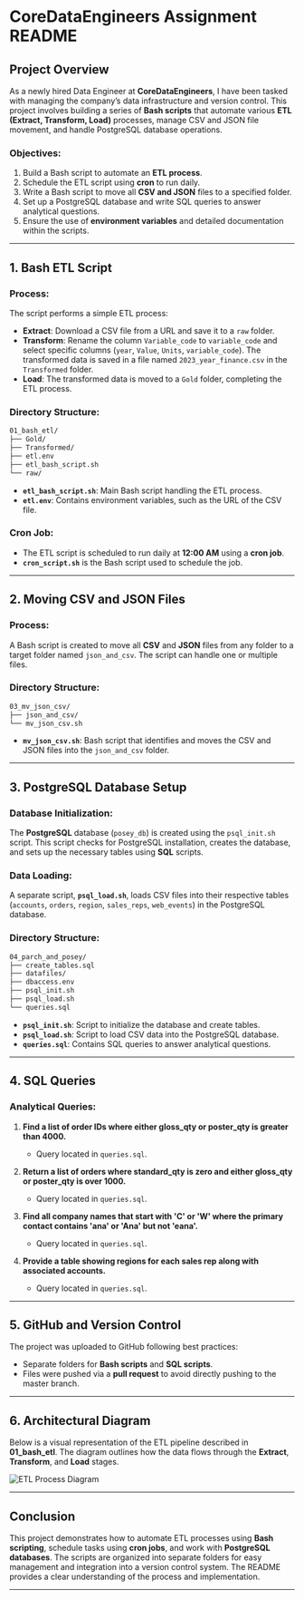 # CoreDataEngineers Assignment README

## Project Overview
As a newly hired Data Engineer at **CoreDataEngineers**, I have been tasked with managing the company’s data infrastructure and version control. This project involves building a series of **Bash scripts** that automate various **ETL (Extract, Transform, Load)** processes, manage CSV and JSON file movement, and handle PostgreSQL database operations.

### Objectives:
1. Build a Bash script to automate an **ETL process**.
2. Schedule the ETL script using **cron** to run daily.
3. Write a Bash script to move all **CSV and JSON** files to a specified folder.
4. Set up a PostgreSQL database and write SQL queries to answer analytical questions.
5. Ensure the use of **environment variables** and detailed documentation within the scripts.

---

## 1. Bash ETL Script

### Process:
The script performs a simple ETL process:
- **Extract**: Download a CSV file from a URL and save it to a `raw` folder.
- **Transform**: Rename the column `Variable_code` to `variable_code` and select specific columns (`year`, `Value`, `Units`, `variable_code`). The transformed data is saved in a file named `2023_year_finance.csv` in the `Transformed` folder.
- **Load**: The transformed data is moved to a `Gold` folder, completing the ETL process.

### Directory Structure:
```bash
01_bash_etl/
├── Gold/
├── Transformed/
├── etl.env
├── etl_bash_script.sh
└── raw/
```

- **`etl_bash_script.sh`**: Main Bash script handling the ETL process.
- **`etl.env`**: Contains environment variables, such as the URL of the CSV file.

### Cron Job:
- The ETL script is scheduled to run daily at **12:00 AM** using a **cron job**.
- **`cron_script.sh`** is the Bash script used to schedule the job.

---

## 2. Moving CSV and JSON Files

### Process:
A Bash script is created to move all **CSV** and **JSON** files from any folder to a target folder named `json_and_csv`. The script can handle one or multiple files.

### Directory Structure:
```bash
03_mv_json_csv/
├── json_and_csv/
└── mv_json_csv.sh
```

- **`mv_json_csv.sh`**: Bash script that identifies and moves the CSV and JSON files into the `json_and_csv` folder.

---

## 3. PostgreSQL Database Setup

### Database Initialization:
The **PostgreSQL** database (`posey_db`) is created using the `psql_init.sh` script. This script checks for PostgreSQL installation, creates the database, and sets up the necessary tables using **SQL** scripts.

### Data Loading:
A separate script, **`psql_load.sh`**, loads CSV files into their respective tables (`accounts`, `orders`, `region`, `sales_reps`, `web_events`) in the PostgreSQL database.

### Directory Structure:
```bash
04_parch_and_posey/
├── create_tables.sql
├── datafiles/
├── dbaccess.env
├── psql_init.sh
├── psql_load.sh
└── queries.sql
```

- **`psql_init.sh`**: Script to initialize the database and create tables.
- **`psql_load.sh`**: Script to load CSV data into the PostgreSQL database.
- **`queries.sql`**: Contains SQL queries to answer analytical questions.

---

## 4. SQL Queries

### Analytical Queries:

1. **Find a list of order IDs where either gloss_qty or poster_qty is greater than 4000.**
   - Query located in `queries.sql`.

2. **Return a list of orders where standard_qty is zero and either gloss_qty or poster_qty is over 1000.**
   - Query located in `queries.sql`.

3. **Find all company names that start with 'C' or 'W' where the primary contact contains 'ana' or 'Ana' but not 'eana'.**
   - Query located in `queries.sql`.

4. **Provide a table showing regions for each sales rep along with associated accounts.**
   - Query located in `queries.sql`.

---

## 5. GitHub and Version Control

The project was uploaded to GitHub following best practices:
- Separate folders for **Bash scripts** and **SQL scripts**.
- Files were pushed via a **pull request** to avoid directly pushing to the master branch.

---

## 6. Architectural Diagram

Below is a visual representation of the ETL pipeline described in **01_bash_etl**. The diagram outlines how the data flows through the **Extract**, **Transform**, and **Load** stages.

![ETL Process Diagram](./etl_process_diagram.png)

---

## Conclusion

This project demonstrates how to automate ETL processes using **Bash scripting**, schedule tasks using **cron jobs**, and work with **PostgreSQL databases**. The scripts are organized into separate folders for easy management and integration into a version control system. The README provides a clear understanding of the process and implementation.

--- 

